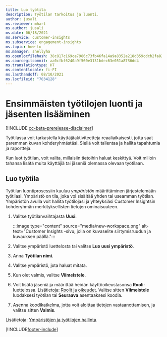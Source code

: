 ```yaml
---
title: Luo työtila
description: Työtilan tarkoitus ja luonti.
author: jusali
ms.reviewer: mhart
ms.author: jusali
ms.date: 06/18/2021
ms.service: customer-insights
ms.subservice: engagement-insights
ms.topic: how-to
ms.manager: shellyha
ms.openlocfilehash: 38c817c169ce7986c73fb46fa14a9a8352a218d359cdcb2fa822a34303ff5ecc
ms.sourcegitcommit: aa0cfbf6240a9f560e3131bdec63e051a8786dd4
ms.translationtype: HT
ms.contentlocale: fi-FI
ms.lasthandoff: 08/10/2021
ms.locfileid: "7034128"
---
```

# <a name="create-the-first-workspaces-and-add-members"></a>Ensimmäisten työtilojen luonti ja jäsenten lisääminen

[!INCLUDE [cc-beta-prerelease-disclaimer](includes/cc-beta-prerelease-disclaimer.md)]

Työtilassa voit tarkastella käyttäjäaktiviteetteja reaaliaikaisesti, jotta saat paremman kuvan kohderyhmästäsi. Siellä voit tallentaa ja hallita tapahtumia ja raportteja.

Kun luot työtilan, voit valita, millaisiin tietoihin haluat keskittyä. Voit milloin tahansa lisätä muita käyttäjiä tai jäseniä olemassa olevaan työtilaan. 

## <a name="create-a-workspace"></a>Luo työtila

Työtilan luontiprosessiin kuuluu *ympäristön* määrittäminen järjestelemään työtilasi. Ympäristö on tila, joka voi sisältää yhden tai useamman työtilan. Ympäristön avulla voit hallita työtilojasi ja yhteyksiäsi Customer Insightsin kohderyhmän merkityksellisten tietojen ominaisuuteen.

1. Valitse työtilanvaihtajasta **Uusi**.

   :::image type="content" source="media/new-workspace.png" alt-text="Customer Insights -sivu, jolla on kuvaselite siirtymisruudun ja kuvauksen päällä.":::

1. Valitse ympäristö luettelosta tai valitse **Luo uusi ympäristö**.
1. Anna **Työtilan nimi**.
1. Valitse ympäristö, jota haluat mitata.
1. Kun olet valmis, valitse **Viimeistele**. 
1. Voit lisätä jäseniä ja määrittää heidän käyttöoikeustasonsa **Rooli**-luettelossa. Lisätietoja: [Roolit ja oikeudet](user-roles.md). Valitse sitten **Viimeistele** luodaksesi työtilan tai **Seuraava** asentaaksesi koodia.
1. Asenna koodikatkelma, jotta voit aloittaa tietojen vastaanottamisen, ja valitse sitten **Valmis**.

Lisätietoja: [Ympäristöjen ja työtilojen hallinta](manage-environments-workspaces.md).

[!INCLUDE[footer-include](../includes/footer-banner.md)]
